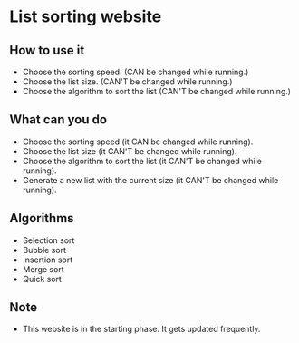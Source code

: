 # List sorting website

## How to use it
* Choose the sorting speed. (CAN be changed while running.)
* Choose the list size. (CAN'T be changed while running.)
* Choose the algorithm to sort the list (CAN'T be changed while running.)

## What can you do
* Choose the sorting speed (it CAN be changed while running).
* Choose the list size (it CAN'T be changed while running).
* Choose the algorithm to sort the list (it CAN'T be changed while running).
* Generate a new list with the current size (it CAN'T be changed while running).

## Algorithms
* Selection sort
* Bubble sort
* Insertion sort
* Merge sort
* Quick sort

## Note
* This website is in the starting phase. It gets updated frequently.
